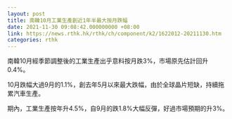 ```yaml
---
layout: post
title: 南韓10月工業生產創近1年半最大按月跌幅
date: 2021-11-30 09:08:42.000000000 +08:00
link: https://news.rthk.hk/rthk/ch/component/k2/1622012-20211130.htm
categories: rthk
---
```


南韓10月經季節調整後的工業生產出乎意料按月跌3%，市場原先估計回升0.4%。

10月跌幅大過9月的1.1%，創去年5月以來最大跌幅，由於全球晶片短缺，持續拖累汽車生產。

期內，工業生產按年升4.5%，自9月的跌1.8%大幅反彈，好過市場預期的升3%。
